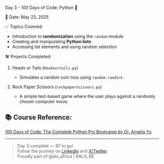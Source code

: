 Day 3 - 100 Days of Code: Python 🎲

📅 Date:
May 23, 2025

✅ Topics Covered:
- Introduction to **randomization** using the `random` module
- Creating and manipulating **Python lists**
- Accessing list elements and using random selection

🛠️ Projects Completed:

1. Heads or Tails (`headsortails.py`)  
   - Simulates a random coin toss using `random.randint`.

2. Rock Paper Scissors (`rockpaperscissors.py`)  
   - A simple text-based game where the user plays against a randomly chosen computer move.

## 📚 Course Reference:
[100 Days of Code: The Complete Python Pro Bootcamp by Dr. Angela Yu](https://www.udemy.com/course/100-days-of-code/)

---

> Day 3 complete — 97 to go!  
> Follow the journey on [LinkedIn](https://www.linkedin.com/in/david-owino-52322018a) and [X/Twitter](https://x.com/afri_cane_david?s=21)  
> Proudly part of @alx_africa | #ALX_BE
